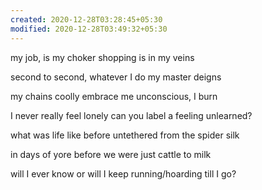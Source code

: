 ```yaml
---
created: 2020-12-28T03:28:45+05:30
modified: 2020-12-28T03:49:32+05:30
---
```


my job, is my choker
shopping is in my veins

second to second, whatever
 I do my master deigns

my chains coolly embrace me
unconscious, I burn

I never really feel lonely
can you label a feeling unlearned?

what was life like before
untethered from the spider silk

in days of yore
before we were just cattle to milk

will I ever know
or will I keep running/hoarding till I go?